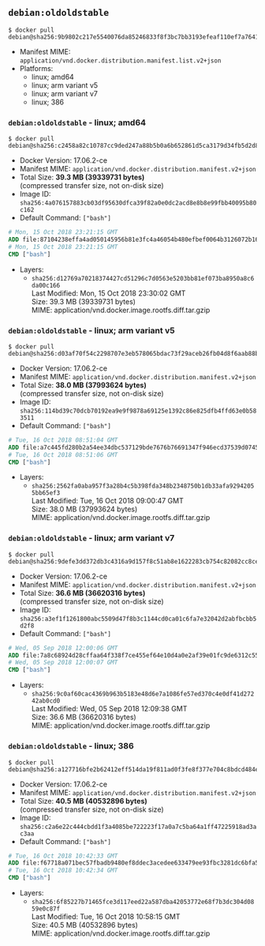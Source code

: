 ## `debian:oldoldstable`

```console
$ docker pull debian@sha256:9b9802c217e5540076da85246833f8f3bc7bb3193efeaf110ef7a76419c0c643
```

-	Manifest MIME: `application/vnd.docker.distribution.manifest.list.v2+json`
-	Platforms:
	-	linux; amd64
	-	linux; arm variant v5
	-	linux; arm variant v7
	-	linux; 386

### `debian:oldoldstable` - linux; amd64

```console
$ docker pull debian@sha256:c2458a82c10787cc9ded247a88b5b0a6b652861d5ca3179d34fb5d2d866f79f2
```

-	Docker Version: 17.06.2-ce
-	Manifest MIME: `application/vnd.docker.distribution.manifest.v2+json`
-	Total Size: **39.3 MB (39339731 bytes)**  
	(compressed transfer size, not on-disk size)
-	Image ID: `sha256:4a076157883cb03df95630dfca39f82a0e0dc2acd8e8b8e99fbb40095b80c162`
-	Default Command: `["bash"]`

```dockerfile
# Mon, 15 Oct 2018 23:21:15 GMT
ADD file:87104238effa4ad050145956b81e3fc4a46054b480efbef0064b3126072b16fc in / 
# Mon, 15 Oct 2018 23:21:15 GMT
CMD ["bash"]
```

-	Layers:
	-	`sha256:d12769a70218374427cd51296c7d0563e5203bb81ef073ba8950a8c6da00c166`  
		Last Modified: Mon, 15 Oct 2018 23:30:02 GMT  
		Size: 39.3 MB (39339731 bytes)  
		MIME: application/vnd.docker.image.rootfs.diff.tar.gzip

### `debian:oldoldstable` - linux; arm variant v5

```console
$ docker pull debian@sha256:d03af70f54c2298707e3eb578065bdac73f29aceb26fb04d8f6aab88b41a12f2
```

-	Docker Version: 17.06.2-ce
-	Manifest MIME: `application/vnd.docker.distribution.manifest.v2+json`
-	Total Size: **38.0 MB (37993624 bytes)**  
	(compressed transfer size, not on-disk size)
-	Image ID: `sha256:114bd39c70dcb70192ea9e9f9878a69125e1392c86e825dfb4ffd63e0b583511`
-	Default Command: `["bash"]`

```dockerfile
# Tue, 16 Oct 2018 08:51:04 GMT
ADD file:a7c445fd280b2a54ee34dbc537129bde7676b76691347f946ecd37539d074524 in / 
# Tue, 16 Oct 2018 08:51:06 GMT
CMD ["bash"]
```

-	Layers:
	-	`sha256:2562fa0aba957f3a28b4c5b398fda348b2348750b1db33afa92942055bb65ef3`  
		Last Modified: Tue, 16 Oct 2018 09:00:47 GMT  
		Size: 38.0 MB (37993624 bytes)  
		MIME: application/vnd.docker.image.rootfs.diff.tar.gzip

### `debian:oldoldstable` - linux; arm variant v7

```console
$ docker pull debian@sha256:9defe3dd372db3c4316a9d157f8c51ab8e1622283cb754c82082cc8ce80177e7
```

-	Docker Version: 17.06.2-ce
-	Manifest MIME: `application/vnd.docker.distribution.manifest.v2+json`
-	Total Size: **36.6 MB (36620316 bytes)**  
	(compressed transfer size, not on-disk size)
-	Image ID: `sha256:a3ef1f1261800abc5509d47f8b3c1144cd0ca01c6fa7e32042d2abfbcbb5d2f8`
-	Default Command: `["bash"]`

```dockerfile
# Wed, 05 Sep 2018 12:00:06 GMT
ADD file:7a8c68924d28cffaa64f338f7ce455ef64e10d4a0e2af39e01fc9de6312c5530 in / 
# Wed, 05 Sep 2018 12:00:07 GMT
CMD ["bash"]
```

-	Layers:
	-	`sha256:9c0af60cac4369b963b5183e48d6e7a1086fe57ed370c4e0df41d27242ab0cd0`  
		Last Modified: Wed, 05 Sep 2018 12:09:38 GMT  
		Size: 36.6 MB (36620316 bytes)  
		MIME: application/vnd.docker.image.rootfs.diff.tar.gzip

### `debian:oldoldstable` - linux; 386

```console
$ docker pull debian@sha256:a127716bfe2b62412eff514da19f811ad0f3fe8f377e704c8bdcd484ed7798d0
```

-	Docker Version: 17.06.2-ce
-	Manifest MIME: `application/vnd.docker.distribution.manifest.v2+json`
-	Total Size: **40.5 MB (40532896 bytes)**  
	(compressed transfer size, not on-disk size)
-	Image ID: `sha256:c2a6e22c444cbdd1f3a4085be722223f17a0a7c5ba64a1ff47225918ad3ac3aa`
-	Default Command: `["bash"]`

```dockerfile
# Tue, 16 Oct 2018 10:42:33 GMT
ADD file:f67718a071bec57fbadb9480ef8ddec3acedee633479ee93fbc3281dc6bfa53d in / 
# Tue, 16 Oct 2018 10:42:34 GMT
CMD ["bash"]
```

-	Layers:
	-	`sha256:6f85227b71465fce3d117eed22a587dba42053772e68f7b3dc304d0859e0c87f`  
		Last Modified: Tue, 16 Oct 2018 10:58:15 GMT  
		Size: 40.5 MB (40532896 bytes)  
		MIME: application/vnd.docker.image.rootfs.diff.tar.gzip
